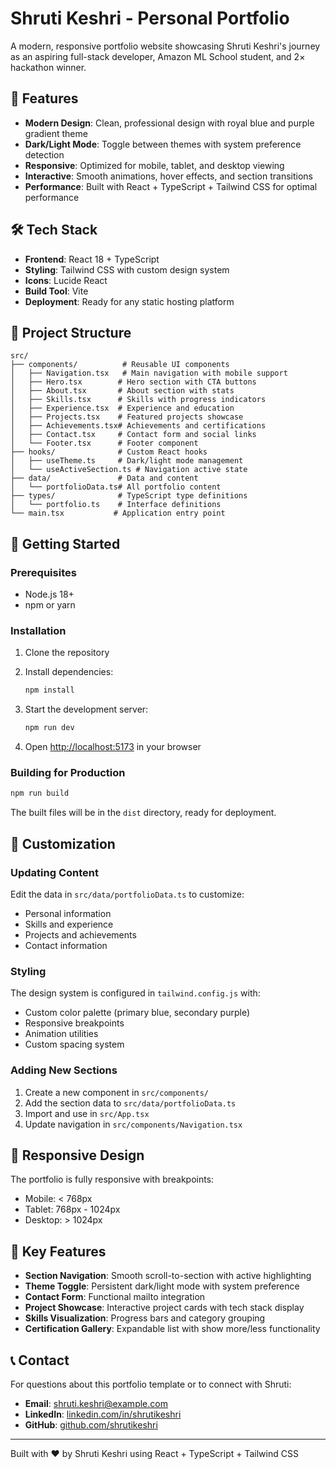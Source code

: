 # Shruti Keshri - Personal Portfolio

A modern, responsive portfolio website showcasing Shruti Keshri's journey as an aspiring full-stack developer, Amazon ML School student, and 2× hackathon winner.

## 🚀 Features

- **Modern Design**: Clean, professional design with royal blue and purple gradient theme
- **Dark/Light Mode**: Toggle between themes with system preference detection
- **Responsive**: Optimized for mobile, tablet, and desktop viewing
- **Interactive**: Smooth animations, hover effects, and section transitions
- **Performance**: Built with React + TypeScript + Tailwind CSS for optimal performance

## 🛠️ Tech Stack

- **Frontend**: React 18 + TypeScript
- **Styling**: Tailwind CSS with custom design system
- **Icons**: Lucide React
- **Build Tool**: Vite
- **Deployment**: Ready for any static hosting platform

## 📁 Project Structure

```
src/
├── components/          # Reusable UI components
│   ├── Navigation.tsx   # Main navigation with mobile support
│   ├── Hero.tsx        # Hero section with CTA buttons
│   ├── About.tsx       # About section with stats
│   ├── Skills.tsx      # Skills with progress indicators
│   ├── Experience.tsx  # Experience and education
│   ├── Projects.tsx    # Featured projects showcase
│   ├── Achievements.tsx# Achievements and certifications
│   ├── Contact.tsx     # Contact form and social links
│   └── Footer.tsx      # Footer component
├── hooks/              # Custom React hooks
│   ├── useTheme.ts     # Dark/light mode management
│   └── useActiveSection.ts # Navigation active state
├── data/               # Data and content
│   └── portfolioData.ts# All portfolio content
├── types/              # TypeScript type definitions
│   └── portfolio.ts    # Interface definitions
└── main.tsx           # Application entry point
```

## 🚀 Getting Started

### Prerequisites

- Node.js 18+ 
- npm or yarn

### Installation

1. Clone the repository
2. Install dependencies:
   ```bash
   npm install
   ```

3. Start the development server:
   ```bash
   npm run dev
   ```

4. Open [http://localhost:5173](http://localhost:5173) in your browser

### Building for Production

```bash
npm run build
```

The built files will be in the `dist` directory, ready for deployment.

## 🎨 Customization

### Updating Content

Edit the data in `src/data/portfolioData.ts` to customize:
- Personal information
- Skills and experience
- Projects and achievements
- Contact information

### Styling

The design system is configured in `tailwind.config.js` with:
- Custom color palette (primary blue, secondary purple)
- Responsive breakpoints
- Animation utilities
- Custom spacing system

### Adding New Sections

1. Create a new component in `src/components/`
2. Add the section data to `src/data/portfolioData.ts`
3. Import and use in `src/App.tsx`
4. Update navigation in `src/components/Navigation.tsx`

## 📱 Responsive Design

The portfolio is fully responsive with breakpoints:
- Mobile: < 768px
- Tablet: 768px - 1024px  
- Desktop: > 1024px

## 🌟 Key Features

- **Section Navigation**: Smooth scroll-to-section with active highlighting
- **Theme Toggle**: Persistent dark/light mode with system preference
- **Contact Form**: Functional mailto integration
- **Project Showcase**: Interactive project cards with tech stack display
- **Skills Visualization**: Progress bars and category grouping
- **Certification Gallery**: Expandable list with show more/less functionality

## 📞 Contact

For questions about this portfolio template or to connect with Shruti:

- **Email**: shruti.keshri@example.com
- **LinkedIn**: [linkedin.com/in/shrutikeshri](https://www.linkedin.com/in/shrutikeshri/)
- **GitHub**: [github.com/shrutikeshri](https://github.com/shrutikeshri)

---

Built with ❤️ by Shruti Keshri using React + TypeScript + Tailwind CSS